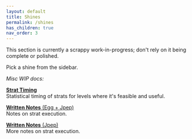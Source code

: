 ```yaml
---
layout: default
title: Shines
permalink: /shines
has_children: true
nav_order: 3
---
```

This section is currently a scrappy work-in-progress; don't rely on it being complete or polished.

Pick a shine from the sidebar.

*Misc WIP docs:*

[**Strat Timing**](https://docs.google.com/spreadsheets/d/1h4ocgbBk-i4n7x6dMlERhfdKe1PrG7j1AOAIJ6zGjcw)  
Statistical timing of strats for levels where it's feasible and useful.

[**Written Notes** (Egg + Jpep)](https://docs.google.com/document/d/1Vz0gGEtTEtKWHlOQrfLAfffpsv6TDLWFeVLUoIGrLSE)  
Notes on strat execution.

[**Written Notes** (Jpep)](https://docs.google.com/document/d/19bfzNgOFoRVPDxK6hnolEjGHfu1OpM65O9UPoW1xRQs)  
More notes on strat execution.
